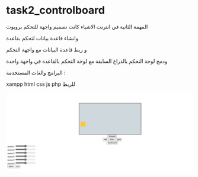 # task2_controlboard
المهمة الثانية في انترنت الاشياء  كانت نصميم واجهة للتحكم بروبوت


وانشاء قاعدة بيانات لتحكم بقاعدة

و ربط قاعدة البيانات مع واجهة التحكم

ودمج لوحة التحكم بالذراع السابقة مع لوحة التحكم بالقاعدة في واجهة واحدة

البرامج والغات المستخدمة :


xampp
html
css
js
php للربط


![alt text](https://github.com/abdulrheem-alj/task2_controlboard/blob/main/img/Remote1.JPG) 
